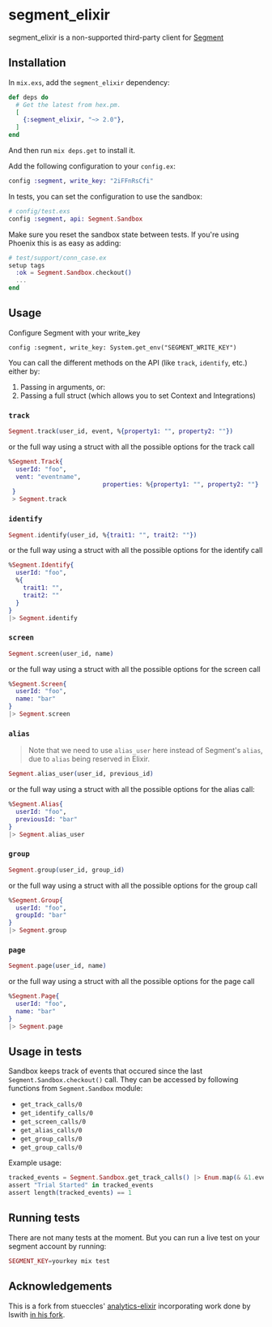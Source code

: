 segment_elixir
================

segment_elixir is a non-supported third-party client for [Segment](https://segment.com)

## Installation

In `mix.exs`, add the `segment_elixir` dependency:

```elixir
def deps do
  # Get the latest from hex.pm.
  [
    {:segment_elixir, "~> 2.0"},
  ]
end
```

And then run `mix deps.get` to install it.

Add the following configuration to your `config.ex`:

```elixir
config :segment, write_key: "2iFFnRsCfi"
```

In tests, you can set the configuration to use the sandbox:

```elixir
# config/test.exs
config :segment, api: Segment.Sandbox
```

Make sure you reset the sandbox state between tests. 
If you're using Phoenix this is as easy as adding:

```elixir
# test/support/conn_case.ex
setup tags
  :ok = Segment.Sandbox.checkout()
  ...
end
```

## Usage

Configure Segment with your write_key
```
config :segment, write_key: System.get_env("SEGMENT_WRITE_KEY")
```

You can call the different methods on the API (like `track`, `identify`, etc.) either by:

1. Passing in arguments, or:
2. Passing a full struct (which allows you to set Context and Integrations)

### `track`

```elixir
Segment.track(user_id, event, %{property1: "", property2: ""})
```

or the full way using a struct with all the possible options for the track call

```elixir
%Segment.Track{
  userId: "foo",
  vent: "eventname",
                          properties: %{property1: "", property2: ""}
 }
 > Segment.track
```

### `identify`

```elixir
Segment.identify(user_id, %{trait1: "", trait2: ""})
```

or the full way using a struct with all the possible options for the identify call

```elixir
%Segment.Identify{
  userId: "foo",
  %{
    trait1: "",
    trait2: ""
  }
}
|> Segment.identify
```

### `screen`

```elixir
Segment.screen(user_id, name)
```

or the full way using a struct with all the possible options for the screen call

```elixir
%Segment.Screen{
  userId: "foo",
  name: "bar"
}
|> Segment.screen
```

### `alias`

> Note that we need to use `alias_user` here instead of Segment's `alias`, due to `alias` being reserved in Elixir.

```elixir
Segment.alias_user(user_id, previous_id)
```

or the full way using a struct with all the possible options for the alias call:

```elixir
%Segment.Alias{
  userId: "foo",
  previousId: "bar"
}
|> Segment.alias_user
```

### `group`

```elixir
Segment.group(user_id, group_id)
```

or the full way using a struct with all the possible options for the group call

```elixir
%Segment.Group{
  userId: "foo",
  groupId: "bar"
}
|> Segment.group
```

### `page`

```elixir
Segment.page(user_id, name)
```

or the full way using a struct with all the possible options for the page call

```elixir
%Segment.Page{
  userId: "foo",
  name: "bar"
}
|> Segment.page
```

## Usage in tests

Sandbox keeps track of events that occured since the last `Segment.Sandbox.checkout()` call.
They can be accessed by following functions from `Segment.Sandbox` module:
* `get_track_calls/0`
* `get_identify_calls/0`
* `get_screen_calls/0`
* `get_alias_calls/0`
* `get_group_calls/0`
* `get_group_calls/0`

Example usage:
```elixir
tracked_events = Segment.Sandbox.get_track_calls() |> Enum.map(& &1.event)
assert "Trial Started" in tracked_events
assert length(tracked_events) == 1
```

## Running tests

There are not many tests at the moment. But you can run a live test on your segment account by running:

```elixir
SEGMENT_KEY=yourkey mix test
```

## Acknowledgements

This is a fork from stueccles' [analytics-elixir](https://github.com/stueccles/analytics-elixir) incorporating work done by lswith [in his fork](https://github.com/lswith/analytics-elixir).

